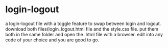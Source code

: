 # login-logout
a login-logout file with a toggle feature to swap between login and logout.
download both files(login_logout.html file and the style.css file.
put them both in the same folder and open the .html file with a browser.
edit into any code of your choice and you are good to go.
